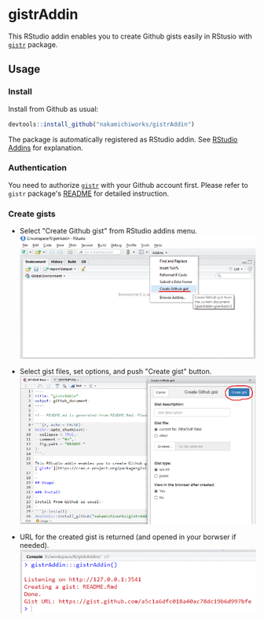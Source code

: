 gistrAddin
================

<!-- README.md is generated from README.Rmd. Please edit that file -->
This RStudio addin enables you to create Github gists easily in RStusio with [`gistr`](https://cran.r-project.org/package=gistr) package.

Usage
-----

### Install

Install from Github as usual:

``` r
devtools::install_github("nakamichiworks/gistrAddin")
```

The package is automatically registered as RStudio addin. See [RStudio Addins](https://rstudio.github.io/rstudioaddins/) for explanation.

### Authentication

You need to authorize [`gistr`](https://cran.r-project.org/package=gistr) with your Github account first. Please refer to `gistr` package's [README](https://github.com/ropensci/gistr#authentication) for detailed instruction.

### Create gists

-   Select "Create Github gist" from RStudio addins menu. ![](README-img1.png)

-   Select gist files, set options, and push "Create gist" button. ![](README-img2.png)

-   URL for the created gist is returned (and opened in your borwser if needed). ![](README-img3.png)

